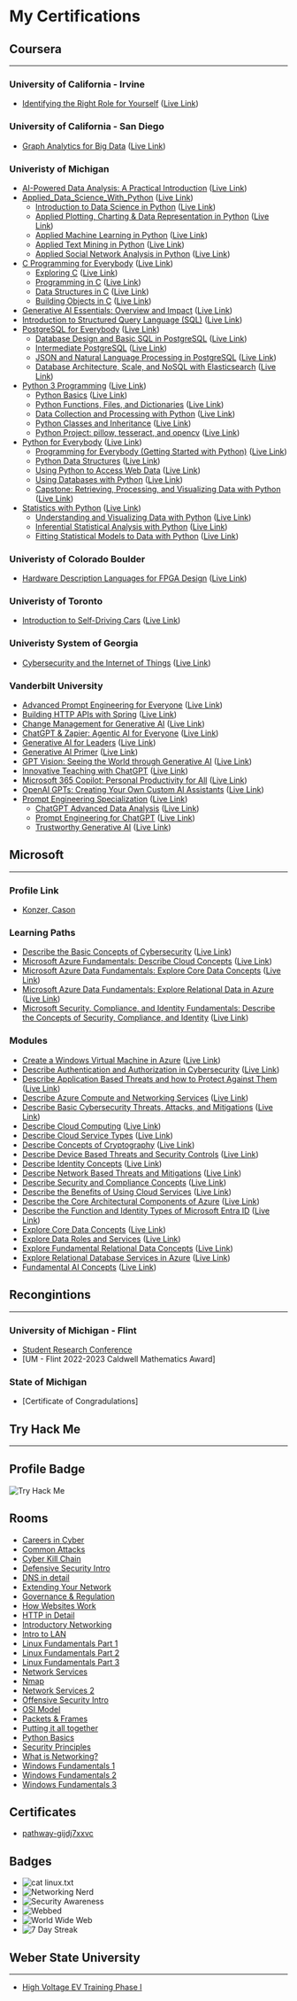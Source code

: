 # My Certifications

## Coursera

---

### University of California - Irvine

- [Identifying the Right Role for Yourself](https://www.coursera.org/learn/identifying-right-datascience-ai-role) ([Live Link](https://coursera.org/share/b5eb51ed5af6bede8af8a98285954a21))

### University of California - San Diego

- [Graph Analytics for Big Data](https://www.coursera.org/learn/big-data-graph-analytics) ([Live Link](https://www.coursera.org/account/accomplishments/certificate/ZTZZBDR6PUJ3))

### Univeristy of Michigan

- [AI-Powered Data Analysis: A Practical Introduction](https://www.coursera.org/learn/ai-powered-data-analysis-a-practical-introduction) ([Live Link](https://coursera.org/share/662e35adaa793c3dc4b14909dbf9f86c))
- [Applied_Data_Science_With_Python](https://www.coursera.org/specializations/data-science-python) ([Live Link](https://coursera.org/share/50689af784f70853be50eb6309df79b5))
  - [Introduction to Data Science in Python](https://www.coursera.org/learn/python-data-analysis) ([Live Link](https://coursera.org/share/e10dc0ee00b0c2178f5208706445f829))
  - [Applied Plotting, Charting &amp; Data Representation in Python](https://www.coursera.org/learn/python-plotting) ([Live Link](https://coursera.org/share/1ddfbccfe3a51b13b04fb2cbf4942da4))
  - [Applied Machine Learning in Python](https://www.coursera.org/learn/python-machine-learning) ([Live Link](https://coursera.org/share/0dd0a7cb0c08a4c6d656ca1d906d61d3))
  - [Applied Text Mining in Python](https://www.coursera.org/learn/python-text-mining) ([Live Link](https://coursera.org/share/0a7b85b3e93bf46b6aba1836f5ffcfd0))
  - [Applied Social Network Analysis in Python](https://www.coursera.org/learn/python-social-network-analysis) ([Live Link](https://coursera.org/share/aa2e4c789dc4da234ebf0d144a8230a7))
- [C Programming for Everybody](https://www.coursera.org/specializations/c-programming-for-everybody) ([Live Link](https://coursera.org/share/75b05710908af2dccac0ae5db8d593af))
  - [Exploring C](https://www.coursera.org/learn/exploring-c) ([Live Link](https://coursera.org/share/d7daf5cee0f1a5c871e3dc241acab814))
  - [Programming in C](https://www.coursera.org/learn/programming-c) ([Live Link](https://coursera.org/share/d69ba972fd2aae7e103fa96ebd750f3a))
  - [Data Structures in C](https://www.coursera.org/learn/data-structures-in-c) ([Live Link](https://coursera.org/share/31ce129d566f7776476c4f7358655831))
  - [Building Objects in C](https://www.coursera.org/learn/building-objects-in-c) ([Live Link](https://coursera.org/share/50cdbdedf71f2b8ad982a46342ff7092))
- [Generative AI Essentials: Overview and Impact](https://www.coursera.org/learn/generative-ai-essentials) ([Live Link](https://coursera.org/share/a49ce78f32598339835b1e60f5d6b3ce))
- [Introduction to Structured Query Language (SQL)](https://www.coursera.org/learn/intro-sql) ([Live Link](https://coursera.org/share/8be777a63f99bbe3f6e786d54cc09333))
- [PostgreSQL for Everybody](https://www.coursera.org/specializations/postgresql-for-everybody) ([Live Link](https://coursera.org/share/92405746137215a5cea0723a121f498b))
  - [Database Design and Basic SQL in PostgreSQL](https://www.coursera.org/learn/database-design-postgresql?specialization=postgresql-for-everybody) ([Live Link](https://coursera.org/share/b9c75fb57b56cc06b5fd959e12b48788))
  - [Intermediate PostgreSQL](https://www.coursera.org/learn/intermediate-postgresql) ([Live Link](https://coursera.org/share/ac4d33dd88fedf990f34c5a3ad08d833))
  - [JSON and Natural Language Processing in PostgreSQL](https://www.coursera.org/learn/json-natural-language-processing-postgresql) ([Live Link](https://www.coursera.org/account/accomplishments/certificate/726FLWZUJ7MJ))
  - [Database Architecture, Scale, and NoSQL with Elasticsearch](https://www.coursera.org/learn/database-architecture-scale-nosql-elasticsearch-postgresql) ([Live Link](https://coursera.org/share/524412fab862d9966f1480c531b8d05e))
- [Python 3 Programming](https://www.coursera.org/specializations/python-3-programming) ([Live Link](https://coursera.org/share/240cf8b67a5ccad6cf4fa428ad75eb35))
  - [Python Basics](https://www.coursera.org/learn/python-basics) ([Live Link](https://coursera.org/share/44936c92ae999662ff3ce912d8791b09))
  - [Python Functions, Files, and Dictionaries](https://www.coursera.org/programs/university-of-michigan-coursera-learning-program-1egh5?authProvider=umich&currentTab=MY_COURSES&productId=Uw_dZt1UEeiKDQqUtLvFaA&productType=course&showMiniModal=true) ([Live Link](https://coursera.org/share/1459db87b727735465d721e09327b869))
  - [Data Collection and Processing with Python](https://www.coursera.org/learn/data-collection-processing-python) ([Live Link](https://coursera.org/share/85b4f200c330d8536aac238a744282fb))
  - [Python Classes and Inheritance](https://www.coursera.org/learn/python-classes-inheritance) ([Live Link](https://coursera.org/share/e0e7e207dd8ab89db385bc58f60e3fca))
  - [Python Project: pillow, tesseract, and opencv](https://www.coursera.org/learn/python-project) ([Live Link](https://coursera.org/share/ac70cf287d9a962bf1f3854c329d1d12))
- [Python for Everybody](https://www.coursera.org/specializations/python) ([Live Link](https://www.coursera.org/account/accomplishments/specialization/certificate/L7PXE3BS6CS5))
  - [Programming for Everybody (Getting Started with Python)](https://www.coursera.org/learn/python) ([Live Link](https://coursera.org/share/28fe2ed5efa120813a2ebf4a27dacb60))
  - [Python Data Structures](https://www.coursera.org/learn/python-data) ([Live Link](https://coursera.org/share/de190771527f38727937ac70111b0c44))
  - [Using Python to Access Web Data](https://www.coursera.org/learn/python-network-data?specialization=python) ([Live Link](https://www.coursera.org/account/accomplishments/certificate/ZNKRC2DRYCX2))
  - [Using Databases with Python](https://www.coursera.org/learn/python-databases) ([Live Link](https://www.coursera.org/account/accomplishments/certificate/UUL6DUT8YWK7))
  - [Capstone: Retrieving, Processing, and Visualizing Data with Python](https://www.coursera.org/learn/python-data-visualization) ([Live Link](https://www.coursera.org/account/accomplishments/certificate/Z97FAHBCV7EV))
- [Statistics with Python](https://www.coursera.org/specializations/statistics-with-python) ([Live Link](https://www.coursera.org/account/accomplishments/specialization/certificate/W6R32M6CJWJM))
  - [Understanding and Visualizing Data with Python](https://www.coursera.org/learn/understanding-visualization-data) ([Live Link](https://coursera.org/share/63b9492347cad248a5138ae01dcffef6))
  - [Inferential Statistical Analysis with Python](https://www.coursera.org/learn/inferential-statistical-analysis-python) ([Live Link](https://coursera.org/share/390e8f12c521a1aaa9cc4c5c17b7b1b6))
  - [Fitting Statistical Models to Data with Python](https://www.coursera.org/learn/fitting-statistical-models-data-python) ([Live Link](https://www.coursera.org/account/accomplishments/certificate/DN3CYBLHACMV))

### Univeristy of Colorado Boulder

- [Hardware Description Languages for FPGA Design](https://www.coursera.org/learn/fpga-hardware-description-languages) ([Live Link](https://coursera.org/share/48202fb98750a90f6905dccfd48f1a49))

### Univeristy of Toronto

- [Introduction to Self-Driving Cars](https://www.coursera.org/learn/intro-self-driving-cars) ([Live Link](https://coursera.org/share/f067f2a02c3fcb74cd4c809c2f0cc357))

### Univeristy System of Georgia

- [Cybersecurity and the Internet of Things](https://www.coursera.org/learn/iot-cyber-security) ([Live Link](https://coursera.org/share/c30f693909ec428c290929e950092cdb))

### Vanderbilt University

- [Advanced Prompt Engineering for Everyone](https://www.coursera.org/learn/advanced-prompt-engineering-for-everyone) ([Live Link](https://coursera.org/share/4399a873b1be324d7b9bfe749e604a21))
- [Building HTTP APIs with Spring](https://www.coursera.org/learn/java-spring) ([Live Link](https://coursera.org/share/487bbc41e5ed499eb9936571f99197c9))
- [Change Management for Generative AI](https://www.coursera.org/learn/change-management-generative-ai) ([Live Link](https://coursera.org/share/be3cbd1e8d3892a071aeea496275a2f1))
- [ChatGPT &amp; Zapier: Agentic AI for Everyone](https://www.coursera.org/learn/agentic-ai-chatgpt-zapier) ([Live Link](https://coursera.org/share/77434fded5ec2a573b79365df2d641f2))
- [Generative AI for Leaders](https://www.coursera.org/learn/generative-ai-for-leaders) ([Live Link](https://coursera.org/share/9a3e215771b73016ad9a496da8275af8))
- [Generative AI Primer](https://www.coursera.org/learn/generative-ai) ([Live Link](https://coursera.org/share/f656b9d3a31cd99264b670ed96809f0a))
- [GPT Vision: Seeing the World through Generative AI](https://www.coursera.org/learn/gpt-vision) ([Live Link](https://coursera.org/share/ad63e60186e01c18dc107aaa5a002dac))
- [Innovative Teaching with ChatGPT](https://www.coursera.org/learn/chatgpt-innovative-teaching) ([Live Link](https://coursera.org/share/fa7fc9cf3f76c4ea6bf76fdf363f0359))
- [Microsoft 365 Copilot: Personal Productivity for All](https://www.coursera.org/learn/microsoft-365-copilot) ([Live Link](https://coursera.org/share/542ad11ffe1e24cd244a313eaf8e1358))
- [OpenAI GPTs: Creating Your Own Custom AI Assistants](https://www.coursera.org/learn/openai-custom-gpts) ([Live Link](https://coursera.org/share/e334c7790bce4a2bc674d4c817bda502))
- [Prompt Engineering Specialization](https://www.coursera.org/specializations/prompt-engineering) ([Live Link](https://coursera.org/share/8027248ed60988a25048527b4033f6d1))
  - [ChatGPT Advanced Data Analysis](https://www.coursera.org/learn/chatgpt-advanced-data-analysis) ([Live Link](https://coursera.org/share/0b45bee4e8333b4b3847a9a31490f516))
  - [Prompt Engineering for ChatGPT](https://www.coursera.org/learn/prompt-engineering) ([Live Link](https://coursera.org/share/b3513351119983b5715151f66dff9ee2))
  - [Trustworthy Generative AI](https://www.coursera.org/learn/trustworthy-generative-ai) ([Live Link](https://coursera.org/share/68ca90276c45dd3e216fad95b8d1c1f4))

## Microsoft

---

### Profile Link

- [Konzer, Cason](https://learn.microsoft.com/en-us/users/konzercason/)

### Learning Paths

- [Describe the Basic Concepts of Cybersecurity](https://learn.microsoft.com/en-us/training/paths/describe-basic-concepts-of-cybersecurity/) ([Live Link](https://learn.microsoft.com/api/achievements/share/en-us/KonzerCason/HAGPVFK8?sharingId=50E8975C059E097E))
- [Microsoft Azure Fundamentals: Describe Cloud Concepts](https://learn.microsoft.com/en-us/training/paths/microsoft-azure-fundamentals-describe-cloud-concepts/) ([Live Link](https://learn.microsoft.com/api/achievements/share/en-us/KonzerCason/WZG6GUJN?sharingId=50E8975C059E097E))
- [Microsoft Azure Data Fundamentals: Explore Core Data Concepts](https://learn.microsoft.com/en-us/training/paths/azure-data-fundamentals-explore-core-data-concepts/) ([Live Link](https://learn.microsoft.com/api/achievements/share/en-us/KonzerCason-0894/NY9LGTTF?sharingId=50E8975C059E097E))
- [Microsoft Azure Data Fundamentals: Explore Relational Data in Azure](https://learn.microsoft.com/en-us/training/paths/azure-data-fundamentals-explore-relational-data/) ([Live Link](https://learn.microsoft.com/api/achievements/share/en-us/KonzerCason/2BAKM5MV?sharingId=50E8975C059E097E))
- [Microsoft Security, Compliance, and Identity Fundamentals: Describe the Concepts of Security, Compliance, and Identity](https://learn.microsoft.com/en-us/training/paths/describe-concepts-of-security-compliance-identity/) ([Live Link](https://learn.microsoft.com/api/achievements/share/en-us/KonzerCason/HAGCCR48?sharingId=50E8975C059E097E))

### Modules

- [Create a Windows Virtual Machine in Azure](https://learn.microsoft.com/en-us/training/modules/create-windows-virtual-machine-in-azure/) ([Live Link](https://learn.microsoft.com/api/achievements/share/en-us/KonzerCason-0894/3RS5DL6H?sharingId=50E8975C059E097E))
- [Describe Authentication and Authorization in Cybersecurity](https://learn.microsoft.com/en-us/training/modules/describe-authentication-authorization-cybersecurity/) ([Live Link](https://learn.microsoft.com/api/achievements/share/en-us/KonzerCason/UYT5SXV3?sharingId=50E8975C059E097E))
- [Describe Application Based Threats and how to Protect Against Them](https://learn.microsoft.com/en-us/training/modules/describe-application-based-threats-security-controls/) ([Live Link](https://learn.microsoft.com/api/achievements/share/en-us/KonzerCason/B6MN3SFD?sharingId=50E8975C059E097E))
- [Describe Azure Compute and Networking Services](https://learn.microsoft.com/en-us/training/modules/describe-azure-compute-networking-services/) ([Live Link](https://learn.microsoft.com/api/achievements/share/en-us/KonzerCason/87U7D6GW?sharingId=50E8975C059E097E))
- [Describe Basic Cybersecurity Threats, Attacks, and Mitigations](https://learn.microsoft.com/en-us/training/modules/describe-basic-cybersecurity-threats-attacks-mitigations/) ([Live Link](https://learn.microsoft.com/api/achievements/share/en-us/KonzerCason/N269V4WF?sharingId=50E8975C059E097E))
- [Describe Cloud Computing](https://learn.microsoft.com/en-us/training/modules/describe-cloud-compute/) ([Live Link](https://learn.microsoft.com/api/achievements/share/en-us/KonzerCason/UYTSJJL3?sharingId=50E8975C059E097E))
- [Describe Cloud Service Types](https://learn.microsoft.com/en-us/training/modules/describe-cloud-service-types/) ([Live Link](https://learn.microsoft.com/api/achievements/share/en-us/KonzerCason/2BNFNR9V?sharingId=50E8975C059E097E))
- [Describe Concepts of Cryptography](https://learn.microsoft.com/en-us/training/modules/describe-concepts-of-cryptography/) ([Live Link](https://learn.microsoft.com/api/achievements/share/en-us/KonzerCason/P5AZ6HK4?sharingId=50E8975C059E097E))
- [Describe Device Based Threats and Security Controls](https://learn.microsoft.com/en-us/training/modules/describe-device-based-threats-security-controls/) ([Live Link](https://learn.microsoft.com/api/achievements/share/en-us/KonzerCason/ESRMQ8MP?sharingId=50E8975C059E097E))
- [Describe Identity Concepts](https://learn.microsoft.com/en-us/training/modules/describe-identity-principles-concepts/) ([Live Link](https://learn.microsoft.com/api/achievements/share/en-us/KonzerCason/ES722T8P?sharingId=50E8975C059E097E))
- [Describe Network Based Threats and Mitigations](https://learn.microsoft.com/en-us/training/modules/describe-network-based-threats-mitigations/) ([Live Link](https://learn.microsoft.com/api/achievements/share/en-us/KonzerCason/3RSLUDDH?sharingId=50E8975C059E097E))
- [Describe Security and Compliance Concepts](https://learn.microsoft.com/en-us/training/modules/describe-security-concepts-methodologies/) ([Live Link](https://learn.microsoft.com/api/achievements/share/en-us/KonzerCason/3RL6SMDH?sharingId=50E8975C059E097E))
- [Describe the Benefits of Using Cloud Services](https://learn.microsoft.com/en-us/training/modules/describe-benefits-use-cloud-services/) ([Live Link](https://learn.microsoft.com/api/achievements/share/en-us/KonzerCason/CFDJD279?sharingId=50E8975C059E097E))
- [Describe the Core Architectural Components of Azure](https://learn.microsoft.com/en-us/training/modules/describe-core-architectural-components-of-azure/) ([Live Link](https://learn.microsoft.com/api/achievements/share/en-us/KonzerCason/3RLUE29H?sharingId=50E8975C059E097E))
- [Describe the Function and Identity Types of Microsoft Entra ID](https://learn.microsoft.com/en-us/training/modules/explore-basic-services-identity-types/) ([Live Link](https://learn.microsoft.com/api/achievements/share/en-us/KonzerCason/XMWVMSZY?sharingId=50E8975C059E097E))
- [Explore Core Data Concepts](https://learn.microsoft.com/en-us/training/modules/explore-core-data-concepts/) ([Live Link](https://learn.microsoft.com/api/achievements/share/en-us/KonzerCason-0894/CHKXQE89?sharingId=50E8975C059E097E))
- [Explore Data Roles and Services](https://learn.microsoft.com/en-us/training/modules/explore-roles-responsibilities-world-of-data/) ([Live Link](https://learn.microsoft.com/api/achievements/share/en-us/KonzerCason-0894/7MW46K9Z?sharingId=50E8975C059E097E))
- [Explore Fundamental Relational Data Concepts](https://learn.microsoft.com/en-us/training/modules/explore-relational-data-offerings/) ([Live Link](https://learn.microsoft.com/api/achievements/share/en-us/KonzerCason/UY6F95H3?sharingId=50E8975C059E097E))
- [Explore Relational Database Services in Azure](https://learn.microsoft.com/en-us/training/modules/explore-provision-deploy-relational-database-offerings-azure/) ([Live Link](https://learn.microsoft.com/api/achievements/share/en-us/KonzerCason/WZ37FEXN?sharingId=50E8975C059E097E))
- [Fundamental AI Concepts](https://learn.microsoft.com/en-us/training/modules/get-started-ai-fundamentals/) ([Live Link](https://learn.microsoft.com/api/achievements/share/en-us/KonzerCason/DC46LTRJ?sharingId=50E8975C059E097E))

## Recongintions

---

### University of Michigan - Flint

- [Student Research Conference](https://www.umflint.edu/research/student-research/student-research-conference-src/)
- [UM - Flint 2022-2023 Caldwell Mathematics Award]

### State of Michigan

- [Certificate of Congradulations]

## Try Hack Me

---

## Profile Badge 

![Try Hack Me](./TryHackMe/spoofkon.png)

## Rooms

- [Careers in Cyber](https://tryhackme.com/room/careersincyber)
- [Common Attacks](https://tryhackme.com/room/commonattacks)
- [Cyber Kill Chain](https://tryhackme.com/room/cyberkillchainzmt)
- [Defensive Security Intro](https://tryhackme.com/room/defensivesecurityintro)
- [DNS in detail](https://tryhackme.com/room/dnsindetail)
- [Extending Your Network](https://tryhackme.com/room/extendingyournetwork)
- [Governance & Regulation](https://tryhackme.com/room/cybergovernanceregulation)
- [How Websites Work](https://tryhackme.com/room/howwebsiteswork)
- [HTTP in Detail](https://tryhackme.com/room/httpindetail)
- [Introductory Networking](https://tryhackme.com/room/introtonetworking)
- [Intro to LAN](https://tryhackme.com/room/introtolan)
- [Linux Fundamentals Part 1](https://tryhackme.com/room/linuxfundamentalspart1)
- [Linux Fundamentals Part 2](https://tryhackme.com/room/linuxfundamentalspart2)
- [Linux Fundamentals Part 3](https://tryhackme.com/room/linuxfundamentalspart3)
- [Network Services](https://tryhackme.com/room/networkservices)
- [Nmap](https://tryhackme.com/room/furthernmap)
- [Network Services 2](https://tryhackme.com/room/networkservices2)
- [Offensive Security Intro](https://tryhackme.com/room/offensivesecurityintro)
- [OSI Model](https://tryhackme.com/room/osimodelzi)
- [Packets & Frames](https://tryhackme.com/room/packetsframes)
- [Putting it all together](https://tryhackme.com/room/puttingitalltogether)
- [Python Basics](https://tryhackme.com/room/pythonbasics)
- [Security Principles](https://tryhackme.com/room/securityprinciples)
- [What is Networking?](https://tryhackme.com/room/whatisnetworking)
- [Windows Fundamentals 1](https://tryhackme.com/room/windowsfundamentals1xbx)
- [Windows Fundamentals 2](https://tryhackme.com/room/windowsfundamentals2x0x)
- [Windows Fundamentals 3](https://tryhackme.com/room/windowsfundamentals3xzx)

## Certificates

- [pathway-gijdj7xxvc](https://tryhackme-certificates.s3-eu-west-1.amazonaws.com/THM-MW6DBEGPGO.pdf)

## Badges

- ![cat linux.txt](./TryHackMe/Badges/terminaled.png)
- ![Networking Nerd](./TryHackMe/Badges/network-fundamentals.png)
- ![Security Awareness](./TryHackMe/Badges/security-awareness.png)
- ![Webbed](./TryHackMe/Badges/web-fund.png)
- ![World Wide Web](./TryHackMe/Badges/world-wide-web.png)
- ![7 Day Streak](./TryHackMe/Badges/7-day-streak.png)

## Weber State University

---

- [High Voltage EV Training Phase I](https://continue.weber.edu/professional/programs/evtraining/phasei/)
